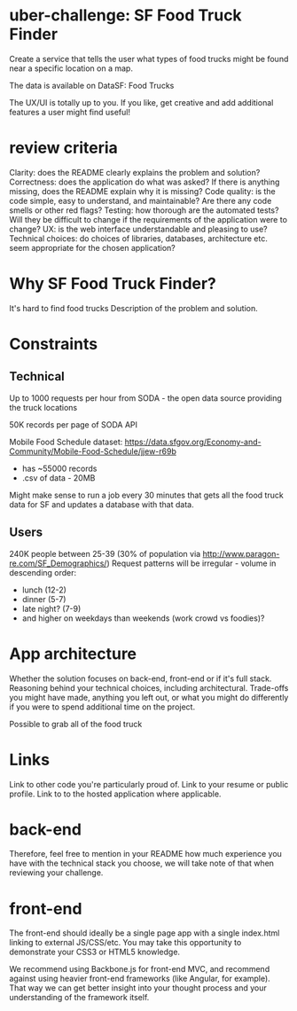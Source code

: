 # uber-challenge: SF Food Truck Finder

Create a service that tells the user what types of food trucks might be found 
near a specific location on a map.

The data is available on DataSF: Food Trucks

The UX/UI is totally up to you. If you like, get creative and add additional features a user might find useful!

# review criteria
Clarity: does the README clearly explains the problem and solution?
Correctness: does the application do what was asked? If there is anything missing, does the README explain why it is missing?
Code quality: is the code simple, easy to understand, and maintainable? Are there any code smells or other red flags?
Testing: how thorough are the automated tests? Will they be difficult to change if the requirements of the application were to change?
UX: is the web interface understandable and pleasing to use?
Technical choices: do choices of libraries, databases, architecture etc. seem appropriate for the chosen application?

# Why SF Food Truck Finder?
It's hard to find food trucks
Description of the problem and solution.

# Constraints
## Technical
Up to 1000 requests per hour from SODA - the open data source providing the 
truck locations

50K records per page of SODA API 

Mobile Food Schedule dataset: https://data.sfgov.org/Economy-and-Community/Mobile-Food-Schedule/jjew-r69b
- has ~55000 records
- .csv of data - 20MB

Might make sense to run a job every 30 minutes that gets all the food truck data
for SF and updates a database with that data. 

## Users
240K people between 25-39 (30% of population via http://www.paragon-re.com/SF_Demographics/)
Request patterns will be irregular - volume in descending order:
- lunch (12-2)
- dinner (5-7)
- late night? (7-9)
- and higher on weekdays than weekends (work crowd vs foodies)? 

# App architecture
Whether the solution focuses on back-end, front-end or if it's full stack.
Reasoning behind your technical choices, including architectural. Trade-offs you might have made, anything you left out, or what you might do differently if you were to spend additional time on the project.

Possible to grab all of the food truck 

# Links
Link to other code you're particularly proud of.
Link to your resume or public profile.
Link to to the hosted application where applicable.

# back-end
Therefore, feel free to mention in your README how much experience you have with the technical stack you choose, we will take note of that when reviewing your challenge.

# front-end
The front-end should ideally be a single page app with a single index.html linking to external JS/CSS/etc. You may take this opportunity to demonstrate your CSS3 or HTML5 knowledge.

We recommend using Backbone.js for front-end MVC, and recommend against using heavier front-end frameworks (like Angular, for example). That way we can get better insight into your thought process and your understanding of the framework itself.